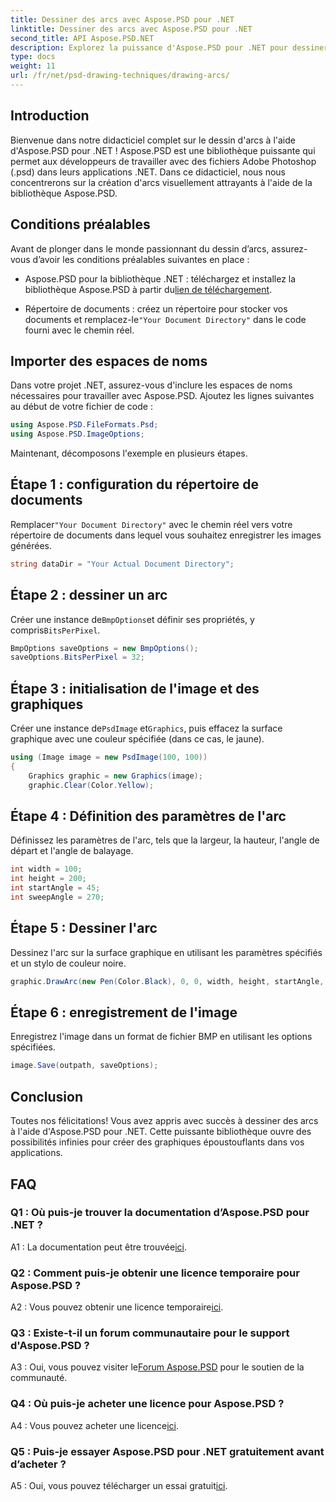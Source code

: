 ```yaml
---
title: Dessiner des arcs avec Aspose.PSD pour .NET
linktitle: Dessiner des arcs avec Aspose.PSD pour .NET
second_title: API Aspose.PSD.NET
description: Explorez la puissance d'Aspose.PSD pour .NET pour dessiner des arcs sans effort. Suivez notre didacticiel étape par étape pour obtenir des graphismes époustouflants dans vos applications.
type: docs
weight: 11
url: /fr/net/psd-drawing-techniques/drawing-arcs/
---
```

## Introduction

Bienvenue dans notre didacticiel complet sur le dessin d'arcs à l'aide d'Aspose.PSD pour .NET ! Aspose.PSD est une bibliothèque puissante qui permet aux développeurs de travailler avec des fichiers Adobe Photoshop (.psd) dans leurs applications .NET. Dans ce didacticiel, nous nous concentrerons sur la création d'arcs visuellement attrayants à l'aide de la bibliothèque Aspose.PSD.

## Conditions préalables

Avant de plonger dans le monde passionnant du dessin d’arcs, assurez-vous d’avoir les conditions préalables suivantes en place :

-  Aspose.PSD pour la bibliothèque .NET : téléchargez et installez la bibliothèque Aspose.PSD à partir du[lien de téléchargement](https://releases.aspose.com/psd/net/).

-  Répertoire de documents : créez un répertoire pour stocker vos documents et remplacez-le`"Your Document Directory"` dans le code fourni avec le chemin réel.

## Importer des espaces de noms

Dans votre projet .NET, assurez-vous d'inclure les espaces de noms nécessaires pour travailler avec Aspose.PSD. Ajoutez les lignes suivantes au début de votre fichier de code :

```csharp
using Aspose.PSD.FileFormats.Psd;
using Aspose.PSD.ImageOptions;
```

Maintenant, décomposons l'exemple en plusieurs étapes.

## Étape 1 : configuration du répertoire de documents

 Remplacer`"Your Document Directory"` avec le chemin réel vers votre répertoire de documents dans lequel vous souhaitez enregistrer les images générées.

```csharp
string dataDir = "Your Actual Document Directory";
```

## Étape 2 : dessiner un arc

 Créer une instance de`BmpOptions`et définir ses propriétés, y compris`BitsPerPixel`.

```csharp
BmpOptions saveOptions = new BmpOptions();
saveOptions.BitsPerPixel = 32;
```

## Étape 3 : initialisation de l'image et des graphiques

 Créer une instance de`PsdImage` et`Graphics`, puis effacez la surface graphique avec une couleur spécifiée (dans ce cas, le jaune).

```csharp
using (Image image = new PsdImage(100, 100))
{
    Graphics graphic = new Graphics(image);
    graphic.Clear(Color.Yellow);
```

## Étape 4 : Définition des paramètres de l'arc

Définissez les paramètres de l'arc, tels que la largeur, la hauteur, l'angle de départ et l'angle de balayage.

```csharp
int width = 100;
int height = 200;
int startAngle = 45;
int sweepAngle = 270;
```

## Étape 5 : Dessiner l'arc

Dessinez l'arc sur la surface graphique en utilisant les paramètres spécifiés et un stylo de couleur noire.

```csharp
graphic.DrawArc(new Pen(Color.Black), 0, 0, width, height, startAngle, sweepAngle);
```

## Étape 6 : enregistrement de l'image

Enregistrez l'image dans un format de fichier BMP en utilisant les options spécifiées.

```csharp
image.Save(outpath, saveOptions);
```

## Conclusion

Toutes nos félicitations! Vous avez appris avec succès à dessiner des arcs à l'aide d'Aspose.PSD pour .NET. Cette puissante bibliothèque ouvre des possibilités infinies pour créer des graphiques époustouflants dans vos applications.

## FAQ

### Q1 : Où puis-je trouver la documentation d’Aspose.PSD pour .NET ?

 A1 : La documentation peut être trouvée[ici](https://reference.aspose.com/psd/net/).

### Q2 : Comment puis-je obtenir une licence temporaire pour Aspose.PSD ?

 A2 : Vous pouvez obtenir une licence temporaire[ici](https://purchase.aspose.com/temporary-license/).

### Q3 : Existe-t-il un forum communautaire pour le support d'Aspose.PSD ?

 A3 : Oui, vous pouvez visiter le[Forum Aspose.PSD](https://forum.aspose.com/c/psd/34) pour le soutien de la communauté.

### Q4 : Où puis-je acheter une licence pour Aspose.PSD ?

 A4 : Vous pouvez acheter une licence[ici](https://purchase.aspose.com/buy).

### Q5 : Puis-je essayer Aspose.PSD pour .NET gratuitement avant d’acheter ?

 A5 : Oui, vous pouvez télécharger un essai gratuit[ici](https://releases.aspose.com/).
